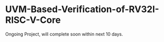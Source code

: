# UVM-Based-Verification-of-RV32I-RISC-V-Core


Ongoing  Project, will complete soon within next 10 days.
